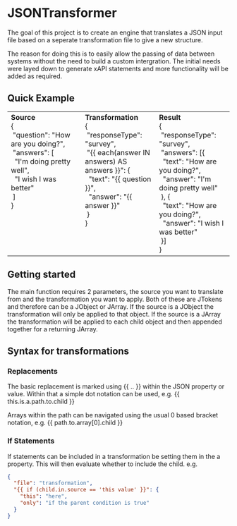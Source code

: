 # JSONTransformer

The goal of this project is to create an engine that translates a JSON input file based on a seperate transformation file to give a new structure.

The reason for doing this is to easily allow the passing of data between systems without the need to build a custom intergration. The initial needs were layed down to generate xAPI statements and more functionality will be added as required.

## Quick Example

<table width="100%">
  <tr>
    <td width="33.33%" align="left" valign="top">
      <div><b>Source</b></div>
      <div>
        {<br/>
          &nbsp;"question": "How are you doing?",<br/>
          &nbsp;"answers": [<br/>
          &nbsp;&nbsp;"I'm doing pretty well",<br/>
          &nbsp;&nbsp;"I wish I was better"<br/>
          &nbsp;]<br/>
        }
      </div>
    </td>
    <td width="33.33%" align="left" valign="top">
      <div><b>Transformation</b></div>
      <div>
      {<br/>
        &nbsp;"responseType": "survey",<br/>
        &nbsp;"{{ each(answer IN answers) AS answers }}": {<br/>
        &nbsp;&nbsp;"text": "{{ question }}",<br/>
        &nbsp;&nbsp;"answer": "{{ answer }}"<br/>
        &nbsp;}<br/>
      }
      </div>
    </td>
    <td width="33.33%" align="left" valign="top">
      <div><b>Result</b></div>
      <div>
      {<br/>
        &nbsp;"responseType": "survey",<br/>
        &nbsp;"answers": [{<br/>
        &nbsp;&nbsp;"text": "How are you doing?",<br/>
        &nbsp;&nbsp;"answer": "I'm doing pretty well"<br/>
        &nbsp;}, {<br/>
        &nbsp;&nbsp;"text": "How are you doing?",<br/>
        &nbsp;&nbsp;"answer": "I wish I was better"<br/>
        &nbsp;}]<br/>
      }
      </div>
    </td>
  </tr>
</table>

## Getting started

The main function requires 2 parameters, the source you want to translate from and the transformation you want to apply. Both of these are JTokens and therefore can be a JObject or JArray. If the source is a JObject the transformation will only be applied to that object. If the source is a JArray the transformation will be applied to each child object and then appended together for a returning JArray. 

## Syntax for transformations

### Replacements

The basic replacement is marked using {{ .. }} within the JSON property or value. Within that a simple dot notation can be used, e.g. {{ this.is.a.path.to.child }}

Arrays within the path can be navigated using the usual 0 based bracket notation, e.g. {{ path.to.array[0].child }}

### If Statements

If statements can be included in a transformation be setting them in the a property. This will then evaluate whether to include the child. e.g.

```json
{
  "file": "transformation",
  "{{ if (child.in.source == 'this value' }}": {
    "this": "here",
    "only": "if the parent condition is true"
  }
}
```

